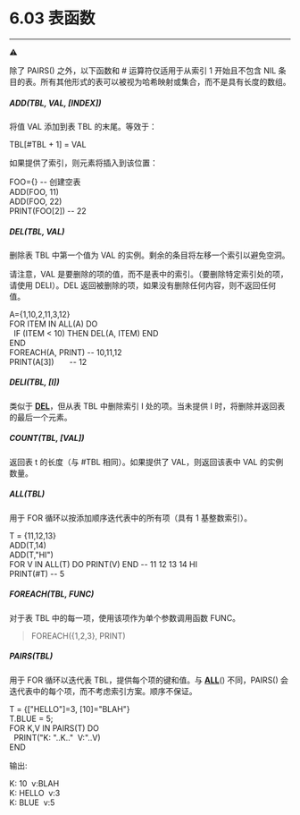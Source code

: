 # 6.03 表函数

-------------------

⚠

除了 PAIRS() 之外，以下函数和 # 运算符仅适用于从索引 1 开始且不包含 NIL 条目的表。所有其他形式的表可以被视为哈希映射或集合，而不是具有长度的数组。

  
##### ADD(TBL, VAL, [INDEX])

将值 VAL 添加到表 TBL 的末尾。等效于：

TBL[#TBL + 1] = VAL  

如果提供了索引，则元素将插入到该位置：

FOO={}        -- 创建空表  
ADD(FOO, 11)  
ADD(FOO, 22)  
PRINT(FOO[2]) -- 22  

  
##### DEL(TBL, VAL)

删除表 TBL 中第一个值为 VAL 的实例。剩余的条目将左移一个索引以避免空洞。

请注意，VAL 是要删除的项的值，而不是表中的索引。（要删除特定索引处的项，请使用 DELI）。DEL 返回被删除的项，如果没有删除任何内容，则不返回任何值。

A={1,10,2,11,3,12}  
FOR ITEM IN ALL(A) DO  
  IF (ITEM < 10) THEN DEL(A, ITEM) END  
END  
FOREACH(A, PRINT) -- 10,11,12  
PRINT(A[3])       -- 12  

  
##### DELI(TBL, [I])

类似于 [**DEL**]()，但从表 TBL 中删除索引 I 处的项。当未提供 I 时，将删除并返回表的最后一个元素。

  
##### COUNT(TBL, [VAL])

返回表 t 的长度（与 #TBL 相同）。如果提供了 VAL，则返回该表中 VAL 的实例数量。

  
##### ALL(TBL)

用于 FOR 循环以按添加顺序迭代表中的所有项（具有 1 基整数索引）。

T = {11,12,13}  
ADD(T,14)  
ADD(T,"HI")  
FOR V IN ALL(T) DO PRINT(V) END -- 11 12 13 14 HI  
PRINT(#T) -- 5  

  
##### FOREACH(TBL, FUNC)

对于表 TBL 中的每一项，使用该项作为单个参数调用函数 FUNC。

> FOREACH({1,2,3}, PRINT)  

  
##### PAIRS(TBL)

用于 FOR 循环以迭代表 TBL，提供每个项的键和值。与 [**ALL**]()() 不同，PAIRS() 会迭代表中的每个项，而不考虑索引方案。顺序不保证。

T = {["HELLO"]=3, [10]="BLAH"}  
T.BLUE = 5;  
FOR K,V IN PAIRS(T) DO  
  PRINT("K: "..K.."  V:"..V)  
END  

输出:

K: 10  v:BLAH  
K: HELLO  v:3  
K: BLUE  v:5